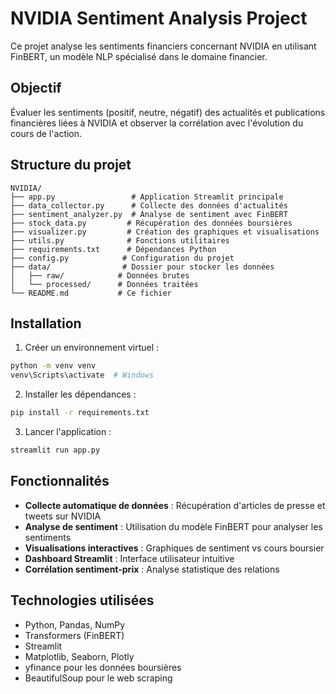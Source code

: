 # NVIDIA Sentiment Analysis Project

Ce projet analyse les sentiments financiers concernant NVIDIA en utilisant FinBERT, un modèle NLP spécialisé dans le domaine financier.

## Objectif

Évaluer les sentiments (positif, neutre, négatif) des actualités et publications financières liées à NVIDIA et observer la corrélation avec l'évolution du cours de l'action.

## Structure du projet

```
NVIDIA/
├── app.py                 # Application Streamlit principale
├── data_collector.py      # Collecte des données d'actualités
├── sentiment_analyzer.py  # Analyse de sentiment avec FinBERT
├── stock_data.py         # Récupération des données boursières
├── visualizer.py         # Création des graphiques et visualisations
├── utils.py              # Fonctions utilitaires
├── requirements.txt      # Dépendances Python
├── config.py            # Configuration du projet
├── data/                # Dossier pour stocker les données
│   ├── raw/            # Données brutes
│   └── processed/      # Données traitées
└── README.md           # Ce fichier
```

## Installation

1. Créer un environnement virtuel :
```bash
python -m venv venv
venv\Scripts\activate  # Windows
```

2. Installer les dépendances :
```bash
pip install -r requirements.txt
```

3. Lancer l'application :
```bash
streamlit run app.py
```

## Fonctionnalités

- **Collecte automatique de données** : Récupération d'articles de presse et tweets sur NVIDIA
- **Analyse de sentiment** : Utilisation du modèle FinBERT pour analyser les sentiments
- **Visualisations interactives** : Graphiques de sentiment vs cours boursier
- **Dashboard Streamlit** : Interface utilisateur intuitive
- **Corrélation sentiment-prix** : Analyse statistique des relations

## Technologies utilisées

- Python, Pandas, NumPy
- Transformers (FinBERT)
- Streamlit
- Matplotlib, Seaborn, Plotly
- yfinance pour les données boursières
- BeautifulSoup pour le web scraping
